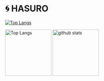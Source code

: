 # 🌀 HASURO

[![Top Langs](https://github-readme-stats.vercel.app/api/top-langs/?username=inoren-ten&layout=compact&theme=transparent&count_private=true)](https://github.com/anuraghazra/github-readme-stats)
<p align="left" width="100%"> 
  <img alt="Top Langs" height="150px" src="https://github-readme-stats.vercel.app/api/top-langs/?username=inoren-ten&layout=compact&count_private=true&show_icons=true&theme=transparent" />
  <img alt="github stats" height="150px" src="https://github-readme-stats.vercel.app/api?username=inoren-ten&count_private=true&show_icons=true&show_icons=true&theme=transparent" />
</p>

